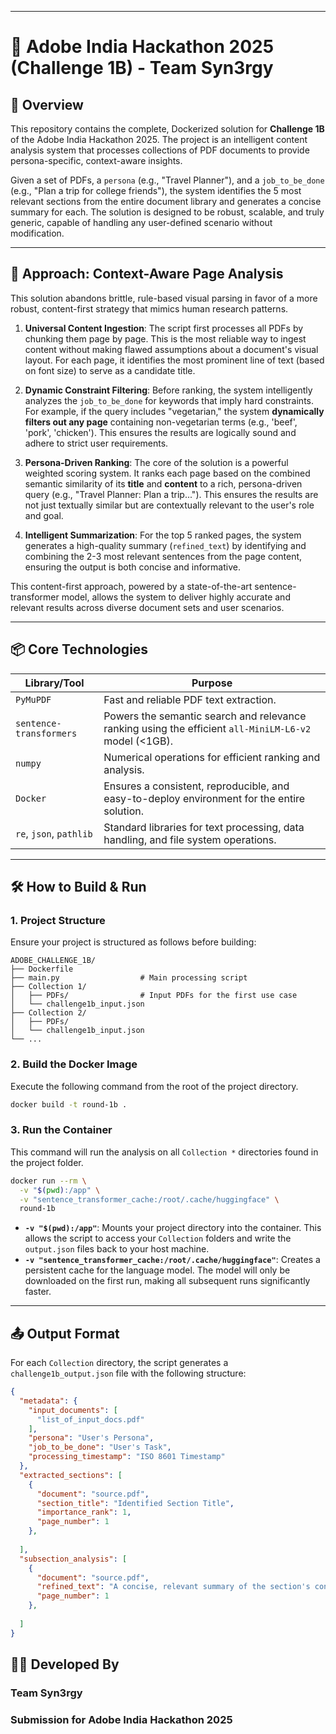 
-----

# 🚀 Adobe India Hackathon 2025 (Challenge 1B) - Team Syn3rgy

## 🎯 Overview

This repository contains the complete, Dockerized solution for **Challenge 1B** of the Adobe India Hackathon 2025. The project is an intelligent content analysis system that processes collections of PDF documents to provide persona-specific, context-aware insights.

Given a set of PDFs, a `persona` (e.g., "Travel Planner"), and a `job_to_be_done` (e.g., "Plan a trip for college friends"), the system identifies the 5 most relevant sections from the entire document library and generates a concise summary for each. The solution is designed to be robust, scalable, and truly generic, capable of handling any user-defined scenario without modification.

-----

## 🧠 Approach: Context-Aware Page Analysis

This solution abandons brittle, rule-based visual parsing in favor of a more robust, content-first strategy that mimics human research patterns.

1.  **Universal Content Ingestion**: The script first processes all PDFs by chunking them page by page. This is the most reliable way to ingest content without making flawed assumptions about a document's visual layout. For each page, it identifies the most prominent line of text (based on font size) to serve as a candidate title.

2.  **Dynamic Constraint Filtering**: Before ranking, the system intelligently analyzes the `job_to_be_done` for keywords that imply hard constraints. For example, if the query includes "vegetarian," the system **dynamically filters out any page** containing non-vegetarian terms (e.g., 'beef', 'pork', 'chicken'). This ensures the results are logically sound and adhere to strict user requirements.

3.  **Persona-Driven Ranking**: The core of the solution is a powerful weighted scoring system. It ranks each page based on the combined semantic similarity of its **title** and **content** to a rich, persona-driven query (e.g., "Travel Planner: Plan a trip..."). This ensures the results are not just textually similar but are contextually relevant to the user's role and goal.

4.  **Intelligent Summarization**: For the top 5 ranked pages, the system generates a high-quality summary (`refined_text`) by identifying and combining the 2-3 most relevant sentences from the page content, ensuring the output is both concise and informative.

This content-first approach, powered by a state-of-the-art sentence-transformer model, allows the system to deliver highly accurate and relevant results across diverse document sets and user scenarios.

-----

## 📦 Core Technologies

| Library/Tool              | Purpose                                                                                            |
| ------------------------- | -------------------------------------------------------------------------------------------------- |
| `PyMuPDF`                 | Fast and reliable PDF text extraction.                                                             |
| `sentence-transformers`   | Powers the semantic search and relevance ranking using the efficient `all-MiniLM-L6-v2` model (\<1GB). |
| `numpy`                   | Numerical operations for efficient ranking and analysis.                                           |
| `Docker`                  | Ensures a consistent, reproducible, and easy-to-deploy environment for the entire solution.         |
| `re`, `json`, `pathlib`   | Standard libraries for text processing, data handling, and file system operations.                 |

-----

## 🛠️ How to Build & Run

### 1\. Project Structure

Ensure your project is structured as follows before building:

```
ADOBE_CHALLENGE_1B/
├── Dockerfile
├── main.py                  # Main processing script
├── Collection 1/
│   ├── PDFs/                # Input PDFs for the first use case
│   └── challenge1b_input.json
├── Collection 2/
│   ├── PDFs/
│   └── challenge1b_input.json
└── ...
```

### 2\. Build the Docker Image

Execute the following command from the root of the project directory.

```bash
docker build -t round-1b .
```

### 3\. Run the Container

This command will run the analysis on all `Collection *` directories found in the project folder.

```bash
docker run --rm \
  -v "$(pwd):/app" \
  -v "sentence_transformer_cache:/root/.cache/huggingface" \
  round-1b
```

  - **`-v "$(pwd):/app"`**: Mounts your project directory into the container. This allows the script to access your `Collection` folders and write the `output.json` files back to your host machine.
  - **`-v "sentence_transformer_cache:/root/.cache/huggingface"`**: Creates a persistent cache for the language model. The model will only be downloaded on the first run, making all subsequent runs significantly faster.

-----

## 📤 Output Format

For each `Collection` directory, the script generates a `challenge1b_output.json` file with the following structure:

```json
{
  "metadata": {
    "input_documents": [
      "list_of_input_docs.pdf"
    ],
    "persona": "User's Persona",
    "job_to_be_done": "User's Task",
    "processing_timestamp": "ISO 8601 Timestamp"
  },
  "extracted_sections": [
    {
      "document": "source.pdf",
      "section_title": "Identified Section Title",
      "importance_rank": 1,
      "page_number": 1
    },
    
  ],
  "subsection_analysis": [
    {
      "document": "source.pdf",
      "refined_text": "A concise, relevant summary of the section's content.",
      "page_number": 1
    },
    
  ]
}
```

## 👨‍💻 Developed By

### **Team Syn3rgy**

### **Submission for Adobe India Hackathon 2025**